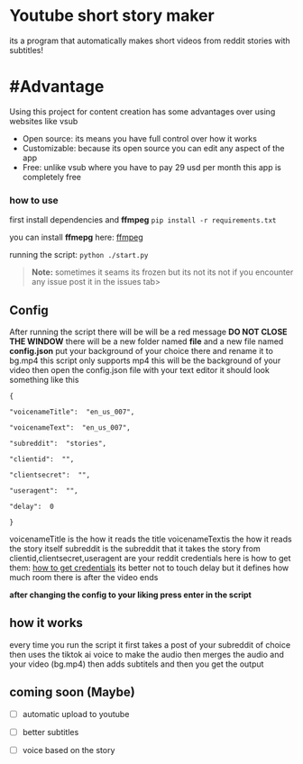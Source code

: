 
# Youtube short story maker
its a program that automatically makes short videos from reddit stories with subtitles!


# #Advantage

Using this project for content creation has some advantages over using websites like vsub

 - Open source: its means you have full control over how it works
 - Customizable: because its open source you can edit any aspect of the app
 - Free: unlike vsub where you have to pay 29 usd per month this app is completely free

### how to use

first install dependencies and **ffmpeg**
```pip install -r requirements.txt```

you can install **ffmepg** here:
[ffmpeg](www.ffmpeg.org)

running the script:
```python ./start.py```
> **Note:** sometimes it seams its frozen but its not its not if you encounter any issue post it in the issues tab>


## Config

After running the script there will be will be a red message **DO NOT CLOSE THE WINDOW** there will be a new folder named **file** and a new file named **config.json** put your background of your choice there and rename it to bg.mp4 this script only supports mp4 this will be the background of your video then open the config.json file with your text editor  it should look something like this

```
{

"voicenameTitle":  "en_us_007",

"voicenameText":  "en_us_007",

"subreddit":  "stories",

"clientid":  "",

"clientsecret":  "",

"useragent":  "",

"delay":  0

}
```

voicenameTitle is the how it reads the title
voicenameTextis the how it reads the story itself
subreddit is the subreddit that it takes the story from
clientid,clientsecret,useragent are your reddit credentials here is how to get them:
[how to get credentials](www.geeksforgeeks.org/how-to-get-client_id-and-client_secret-for-python-reddit-api-registration/)
its better not to touch delay but it defines how much room there is after the video ends

**after changing the config to your liking press enter in the script**



## how it works
every time you run the script it first takes a post of your subreddit of choice then uses the tiktok ai voice to make the audio then merges the audio and your video (bg.mp4) then adds subtitels and then you get the output

## coming soon (Maybe)

 
- [ ] automatic upload to youtube
- [ ] better subtitles
- [ ] voice based on the story

